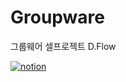 # Groupware
그룹웨어 셀프로젝트 D.Flow

<a href='https://functional-apricot-10c.notion.site/D-FLOW-0746cc52ff574e1f9f2020f3c17d2c4c?pvs=4' target="_blank"><img alt='notion' src='https://img.shields.io/badge/프로젝트_상세보기-100000?style=flat-square&logo=notion&logoColor=white&labelColor=000000&color=000000'/></a>
